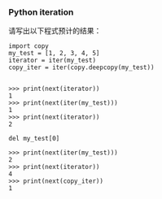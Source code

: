 ### Python iteration

请写出以下程式预计的结果：

```python3
import copy
my_test = [1, 2, 3, 4, 5]
iterator = iter(my_test)
copy_iter = iter(copy.deepcopy(my_test))
```

```python3

>>> print(next(iterator))
1
>>> print(next(iter(my_test)))
1
>>> print(next(iterator))
2
```

```python3
del my_test[0]
```

```python3
>>> print(next(iter(my_test)))
2
>>> print(next(iterator))
4
>>> print(next(copy_iter))
1
```
